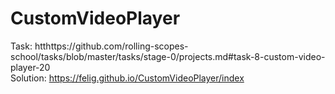 # CustomVideoPlayer

Task: htthttps://github.com/rolling-scopes-school/tasks/blob/master/tasks/stage-0/projects.md#task-8-custom-video-player-20  
Solution: https://felig.github.io/CustomVideoPlayer/index
